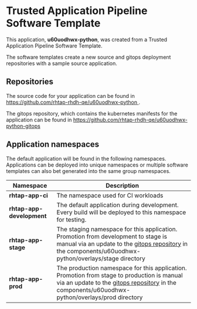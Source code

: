 # Trusted Application Pipeline Software Template

This application, **u60uodhwx-python**, was created from a Trusted Application Pipeline Software Template.

The software templates create a new source and gitops deployment repositories with a sample source application. 

## Repositories

The source code for your application can be found in [https://github.com/rhtap-rhdh-qe/u60uodhwx-python ](https://github.com/rhtap-rhdh-qe/u60uodhwx-python ).
 
The gitops repository, which contains the kubernetes manifests for the application can be found in 
[https://github.com/rhtap-rhdh-qe/u60uodhwx-python-gitops ](https://github.com/rhtap-rhdh-qe/u60uodhwx-python-gitops ) 

## Application namespaces 

The default application will be found in the following namespaces. Applications can be deployed into unique namespaces or multiple software templates can also bet generated into the same group namespaces.  

|  Namespace   |  Description   |  
| -------- | -------- |
| **rhtap-app-ci** | The namespace used for CI workloads |
| **rhtap-app-development** | The default application during development. Every build will be deployed to this namespace for testing. |
| **rhtap-app-stage** | The staging namespace for this application. Promotion from development to stage is manual via an update to the [gitops repository](https://github.com/rhtap-rhdh-qe/u60uodhwx-python-gitops ) in the components/u60uodhwx-python/overlays/stage directory |
| **rhtap-app-prod** | The production namespace for this application. Promotion from stage to production is manual via an update to the [gitops repository](https://github.com/rhtap-rhdh-qe/u60uodhwx-python-gitops ) in the components/u60uodhwx-python/overlays/prod directory |